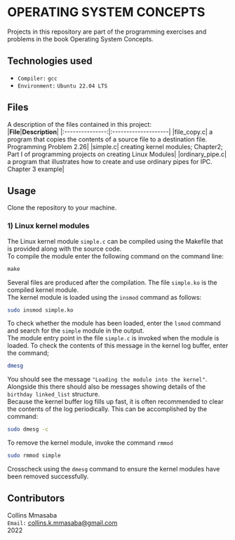 # OPERATING SYSTEM CONCEPTS
Projects in this repository are part of the programming exercises and problems in the book Operating System Concepts.<br/>

## Technologies used
- `Compiler:` `gcc`
- `Environment:` `Ubuntu 22.04 LTS`

## Files
A description of the files contained in this project: <br/>
|**File**|**Description**|
|:---------------:|:--------------------|
|file_copy.c| a program that copies the contents of a source file to a destination file. Programming Problem 2.26|
|simple.c| creating kernel modules; Chapter2; Part I of programming projects on creating Linux Modules|
|ordinary_pipe.c| a program that illustrates how to create and use ordinary pipes for IPC. Chapter 3 example|

## Usage
Clone the repository to your machine.
<br/>
### 1) Linux kernel modules
The Linux kernel module `simple.c` can be compiled using the Makefile that is provided along with the source code.<br/>
To compile the module enter the following command on the command line: <br/>
```C
make
```
Several files are produced after the compilation. The file `simple.ko` is the compiled kernel module.<br/>
The kernel module is loaded using the `insmod` command as follows:<br/>
```Bash
sudo insmod simple.ko
```
To check whether the module has been loaded, enter the `lsmod` command and search for the `simple` module in the output.<br/>
The module entry point in the file `simple.c` is invoked when the module is loaded. To check the contents of this message in the kernel log buffer, enter the command;<br/>
```Bash
dmesg
```
You should see the message `"Loading the module into the kernel"`. Alongside this there should also be messages showing details of the `birthday linked_list` structure.<br/>
Because the kernel buffer log fills up fast, it is often recommended to clear the contents of the log periodically. This can be accomplished by the command:<br/>
```Bash
sudo dmesg -c
```
To remove the kernel module, invoke the command `rmmod`<br/>
```Bash
sudo rmmod simple
```
Crosscheck using the `dmesg` command to ensure the kernel modules have been removed successfully.<br/>

## Contributors
Collins Mmasaba<br/>
`Email:` <collins.k.mmasaba@gmail.com><br/>
2022
